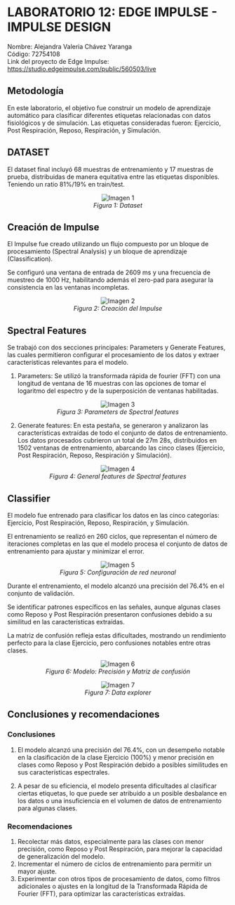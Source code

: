 # **LABORATORIO 12: EDGE IMPULSE - IMPULSE DESIGN**
Nombre: Alejandra Valeria Chávez Yaranga\
Código: 72754108\
Link del proyecto de Edge Impulse: https://studio.edgeimpulse.com/public/560503/live

## **Metodología** 
En este laboratorio, el objetivo fue construir un modelo de aprendizaje automático para clasificar diferentes etiquetas relacionadas con datos fisiológicos y de simulación. Las etiquetas consideradas fueron: Ejercicio, Post Respiración, Reposo, Respiración, y Simulación.

## **DATASET** 
El dataset final incluyó 68 muestras de entrenamiento y 17 muestras de prueba, distribuidas de manera equitativa entre las etiquetas disponibles. Teniendo un ratio 81%/19% en train/test.

<div align="center">

![Imagen 1](Imágenes/basedatos.png)  
*Figura 1: Dataset*

</div>

## **Creación de Impulse** 

El Impulse fue creado utilizando un flujo compuesto por un bloque de procesamiento (Spectral Analysis) y un bloque de aprendizaje (Classification). 

Se configuró una ventana de entrada de 2609 ms y una frecuencia de muestreo de 1000 Hz, habilitando además el zero-pad para asegurar la consistencia en las ventanas incompletas. 

<div align="center">

![Imagen 2](Imágenes/impulse.png)  
*Figura 2: Creación del Impulse*

</div>

## **Spectral Features** 

Se trabajó con dos secciones principales: Parameters y Generate Features, las cuales permitieron configurar el procesamiento de los datos y extraer características relevantes para el modelo.

1. Parameters: Se utilizó la transformada rápida de fourier (FFT) con una longitud de ventana de 16 muestras con las opciones de  tomar el logaritmo del espectro y de la superposición de ventanas habilitadas.

<div align="center">

![Imagen 3](Imágenes/parameters.png)  
*Figura 3: Parameters de Spectral features*

</div>

2. Generate features: En esta pestaña, se generaron y analizaron las características extraídas de todo el conjunto de datos de entrenamiento. Los datos procesados cubrieron un total de 27m 28s, distribuidos en 1502 ventanas de entrenamiento, abarcando las cinco clases (Ejercicio, Post Respiración, Reposo, Respiración y Simulación).

<div align="center">

![Imagen 4](Imágenes/generate.png)  
*Figura 4: General features de Spectral features*

</div>

## **Classifier** 

El modelo fue entrenado para clasificar los datos en las cinco categorías: Ejercicio, Post Respiración, Reposo, Respiración, y Simulación. 

El entrenamiento se realizó en 260 ciclos, que representan el número de iteraciones completas en las que el modelo procesa el conjunto de datos de entrenamiento para ajustar y minimizar el error. 

<div align="center">

![Imagen 5](Imágenes/neural.png)  
*Figura 5: Configuración de red neuronal*

</div>

Durante el entrenamiento, el modelo alcanzó una precisión del 76.4% en el conjunto de validación. 

Se identificar patrones específicos en las señales, aunque algunas clases como Reposo y Post Respiración presentaron confusiones debido a su similitud en las características extraídas. 

La matriz de confusión refleja estas dificultades, mostrando un rendimiento perfecto para la clase Ejercicio, pero confusiones notables entre otras clases.


<div align="center">

![Imagen 6](Imágenes/data.png)  
*Figura 6: Modelo:  Precisión y Matriz de confusión*

</div>


<div align="center">

![Imagen 7](Imágenes/model.png)  
*Figura 7: Data explorer*

</div>


## **Conclusiones y recomendaciones** 

### **Conclusiones**

1. El modelo alcanzó una precisión del 76.4%, con un desempeño notable en la clasificación de la clase Ejercicio (100%) y menor precisión en clases como Reposo y Post Respiración debido a posibles similitudes en sus características espectrales.

2.  A pesar de su eficiencia, el modelo presenta dificultades al clasificar ciertas etiquetas, lo que puede ser atribuido a un posible desbalance en los datos o una insuficiencia en el volumen de datos de entrenamiento para algunas clases.


### **Recomendaciones**
1. Recolectar más datos, especialmente para las clases con menor precisión, como Reposo y Post Respiración, para mejorar la capacidad de generalización del modelo.
2. Incrementar el número de ciclos de entrenamiento para permitir un mayor ajuste.
3. Experimentar con otros tipos de procesamiento de datos, como filtros adicionales o ajustes en la longitud de la Transformada Rápida de Fourier (FFT), para optimizar las características extraídas.